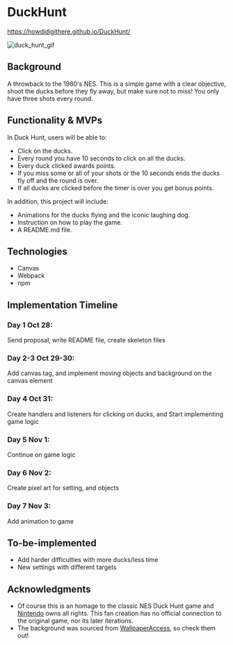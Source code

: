 # DuckHunt

https://howdidigithere.github.io/DuckHunt/

![duck_hunt_gif](https://user-images.githubusercontent.com/41712908/153654664-90d80f3f-4c8e-4969-b44e-722ea00a15a7.gif)

## Background
A throwback to the 1980's NES. This is a simple game with a clear objective, shoot the ducks before they fly away, but make sure not to miss! You only have three shots every round.

## Functionality & MVPs
In Duck Hunt, users will be able to:
- Click on the ducks.
- Every round you have 10 seconds to click on all the ducks.
- Every duck clicked awards points.
- If you miss some or all of your shots or the 10 seconds ends the ducks fly off and the round is over.
- If all ducks are clicked before the timer is over you get bonus points.

In addition, this project will include:
- Animations for the ducks flying and the iconic laughing dog.
- Instruction on how to play the game.
- A README.md file.

<!-- ## Wireframes
![webframe](https://raw.githubusercontent.com/HowDidIGitHere/DuckHunt/main/webframe.png) -->

## Technologies
- Canvas
- Webpack
- npm

## Implementation Timeline
### Day 1 Oct 28: 
Send proposal, write README file, create skeleton files
### Day 2-3 Oct 29-30: 
Add canvas tag, and implement moving objects and background on the canvas element
### Day 4 Oct 31: 
Create handlers and listeners for clicking on ducks, and Start implementing game logic
### Day 5 Nov 1: 
Continue on game logic
### Day 6 Nov 2: 
Create pixel art for setting, and objects
### Day 7 Nov 3:
Add animation to game

## To-be-implemented
- Add harder difficulties with more ducks/less time
- New settings with different targets

## Acknowledgments
- Of course this is an homage to the classic NES Duck Hunt game and [Nintendo](https://www.nintendo.com/) owns all rights. This fan creation has no official connection to the original game, nor its later iterations.
- The background was sourced from [WallpaperAccess](https://wallpaperaccess.com/aesthetic-pixel-art), so check them out!
